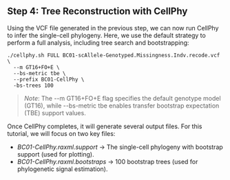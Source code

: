 ## Step 4: Tree Reconstruction with CellPhy
Using the VCF file generated in the previous step, we can now run CellPhy to infer the single-cell phylogeny.
Here, we use the default strategy to perform a full analysis, including tree search and bootstrapping:

```
./cellphy.sh FULL BC01-scAllele-Genotyped.Missingness.Indv.recode.vcf \
  --m GT16+FO+E \
  --bs-metric tbe \
  --prefix BC01-CellPhy \
  -bs-trees 100
```
> *Note*: The --m GT16+FO+E flag specifies the default genotype model (GT16), while --bs-metric tbe enables transfer bootstrap expectation (TBE) support values.

Once CellPhy completes, it will generate several output files. For this tutorial, we will focus on two key files:
- *BC01-CellPhy.raxml.support* → The single-cell phylogeny with bootstrap support (used for plotting).
- *BC01-CellPhy.raxml.bootstraps* → 100 bootstrap trees (used for phylogenetic signal estimation).

